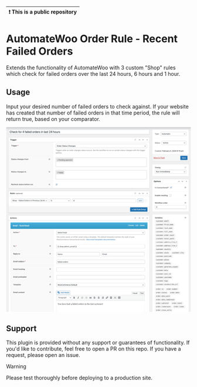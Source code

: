 | :exclamation:  This is a public repository |
|--------------------------------------------|

# AutomateWoo Order Rule - Recent Failed Orders

Extends the functionality of AutomateWoo with 3 custom "Shop" rules which check for failed orders over the last 24 hours, 6 hours and 1 hour.

## Usage

Input your desired number of failed orders to check against. If your website has created that number of failed orders in that time period, the rule will return true, based on your comparator.

![Example usage](screenshot.png)

## Support

This plugin is provided without any support or guarantees of functionality. If you'd like to contribute, feel free to open a PR on this repo. If you have a request, please open an issue.

> [!WARNING]  
> Please test thoroughly before deploying to a production site.
